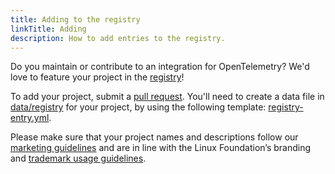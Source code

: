 ```yaml
---
title: Adding to the registry
linkTitle: Adding
description: How to add entries to the registry.
---
```


Do you maintain or contribute to an integration for OpenTelemetry? We'd love to
feature your project in the [registry](../)!

To add your project, submit a [pull request][]. You'll need to create a data file
in [data/registry][] for your project, by using the following template: [registry-entry.yml][].

Please make sure that your project names and descriptions follow our [marketing
guidelines][] and are in line with the Linux Foundation’s branding and [trademark
usage
guidelines][].

[data/registry]:
  https://github.com/open-telemetry/opentelemetry.io/tree/main/data/registry
[pull request]:
  https://docs.github.com/en/pull-requests/collaborating-with-pull-requests/proposing-changes-to-your-work-with-pull-requests/creating-a-pull-request
[registry-entry.yml]:
  https://github.com/open-telemetry/opentelemetry.io/tree/main/templates/registry-entry.yml
[marketing guidelines]: https://opentelemetry.io/community/marketing-guidelines/
[trademark usage guidelines]:
  https://www.linuxfoundation.org/legal/trademark-usage
